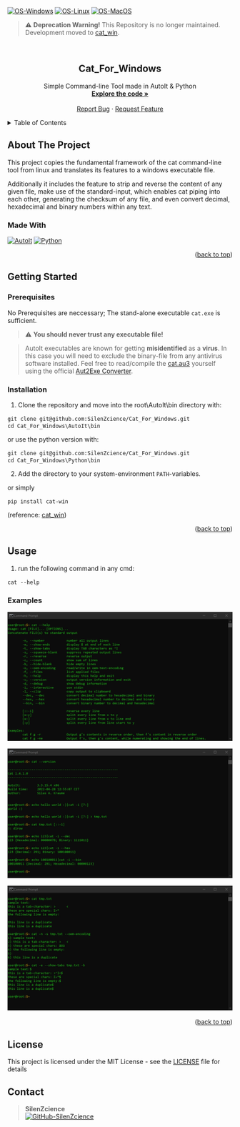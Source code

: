 <div id="top"></div>

[![OS-Windows]][OS-Windows]
[![OS-Linux]][OS-Linux]
[![OS-MacOS]][OS-MacOS]

> ⚠️ **Deprecation Warning!**
> This Repository is no longer maintained. Development moved to [cat_win](https://github.com/SilenZcience/cat_win).

<br/>
<div align="center">
<h2 align="center">Cat_For_Windows</h2>
   <p align="center">
      Simple Command-line Tool made in AutoIt & Python
      <br/>
      <a href="https://github.com/SilenZcience/Cat_For_Windows/blob/main/Python/src/cat.py">
         <strong>Explore the code »</strong>
      </a>
      <br/>
      <br/>
      <a href="https://github.com/SilenZcience/Cat_For_Windows/issues">Report Bug</a>
      ·
      <a href="https://github.com/SilenZcience/Cat_For_Windows/issues">Request Feature</a>
   </p>
</div>


<details>
   <summary>Table of Contents</summary>
   <ol>
      <li>
         <a href="#about-the-project">About The Project</a>
         <ul>
            <li><a href="#made-with">Made With</a></li>
         </ul>
      </li>
      <li>
         <a href="#getting-started">Getting Started</a>
         <ul>
            <li><a href="#prerequisites">Prerequisites</a></li>
            <li><a href="#installation">Installation</a></li>
         </ul>
      </li>
      <li><a href="#usage">Usage</a>
         <ul>
         <li><a href="#examples">Examples</a></li>
         </ul>
      </li>
      <li><a href="#license">License</a></li>
      <li><a href="#contact">Contact</a></li>
   </ol>
</details>

## About The Project

This project copies the fundamental framework of the cat command-line tool from linux and translates its features to
a windows executable file.

Additionally it includes the feature to strip and reverse the content of any given file, make use of the standard-input, which enables cat piping into each other, generating the checksum of any file, and even convert decimal, hexadecimal and binary numbers within any text.

### Made With
[![AutoIt][MadeWith-AutoIt]](https://www.autoitscript.com/site)
[![Python][MadeWith-Python]](https://www.python.org/)

<p align="right">(<a href="#top">back to top</a>)</p>

## Getting Started

### Prerequisites

No Prerequisites are neccessary; The stand-alone executable `cat.exe` is sufficient.

> :warning: **You should never trust any executable file!**

> AutoIt executables are known for getting **misidentified** as a **virus**. In this case you will need to exclude the binary-file from any antivirus software installed. Feel free to read/compile the [cat.au3](src/cat.au3) yourself using the official [Aut2Exe Converter](https://www.autoitscript.com/site/autoit/downloads/).

### Installation

1. Clone the repository and move into the root\AutoIt\bin directory with:


```console
git clone git@github.com:SilenZcience/Cat_For_Windows.git
cd Cat_For_Windows\AutoIt\bin
```
or use the python version with:
```console
git clone git@github.com:SilenZcience/Cat_For_Windows.git
cd Cat_For_Windows\Python\bin
```
2. Add the directory to your system-environment `PATH`-variables.

or simply
```console
pip install cat-win
```
(reference: [cat_win](https://github.com/SilenZcience/cat_win))

<p align="right">(<a href="#top">back to top</a>)</p>

## Usage

1. run the following command in any cmd:

```console
cat --help
```

### Examples

![](img/help.png?raw=true "help.png")

![](img/example1.png?raw=true "example1.png")

![](img/example2.png?raw=true "example2.png")

<p align="right">(<a href="#top">back to top</a>)</p>

## License

This project is licensed under the MIT License - see the [LICENSE](https://github.com/SilenZcience/Cat_For_Windows/blob/main/LICENSE) file for details

## Contact

> **SilenZcience** <br/>
[![GitHub-SilenZcience][GitHub-SilenZcience]](https://github.com/SilenZcience)

[OS-Windows]: https://svgshare.com/i/ZhY.svg
[OS-Linux]: https://svgshare.com/i/Zhy.svg
[OS-MacOS]: https://svgshare.com/i/ZjP.svg

[MadeWith-AutoIt]: https://img.shields.io/badge/Made%20with-AutoIt-brightgreen
[MadeWith-Python]: https://img.shields.io/badge/Made%20with-Python-brightgreen

[Warning]: https://img.shields.io/badge/warning-orange?style=for-the-badge

[GitHub-SilenZcience]: https://img.shields.io/badge/GitHub-SilenZcience-orange
